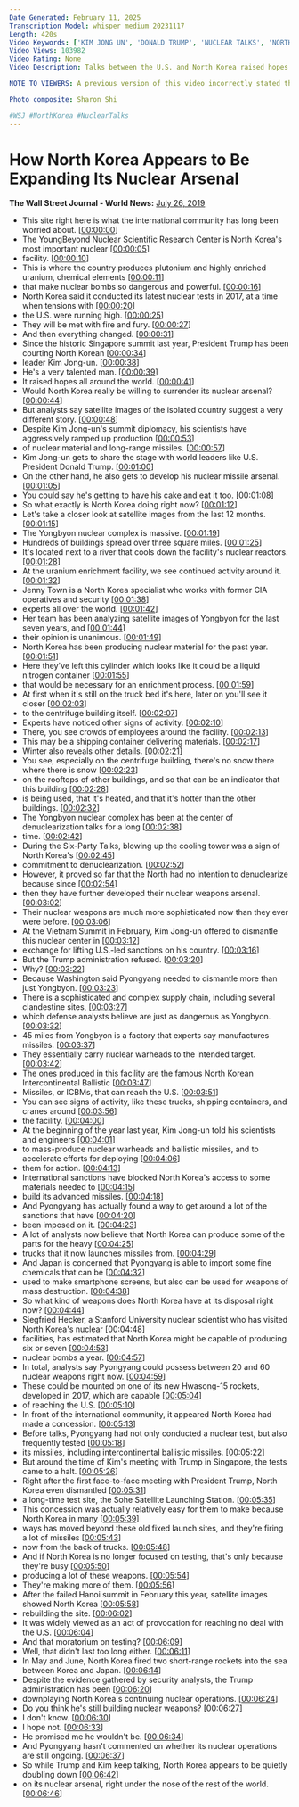 ```yaml
---
Date Generated: February 11, 2025
Transcription Model: whisper medium 20231117
Length: 420s
Video Keywords: ['KIM JONG UN', 'DONALD TRUMP', 'NUCLEAR TALKS', 'NORTH KOREA NUCLEAR', 'NUCLEAR PROGRAM', 'NUCLEAR SUMMIT', 'NUCLEAR WEAPONS', 'NUCLEAR ARSENAL', 'NUCLEAR BOMBS', 'NORTH KOREAN LEADER', 'ICBM', 'MISSILES', 'NUCLEAR TEST', 'NUCLEAR FACILITY', 'Nuclear Weapons Programs', 'Weapons Programs', 'North Korea', 'nuclear', 'kim jong-un', 'kim jong un', 'nuclear bomb', 'nuclear war', 'trump', 'atmoic bomb', 'nuclear power', 'nuclear weapon', 'politics news', 'world news', 'trump north korea', 'trump kim', 'president trump', 'korea', 'dmz', 'yongbyon']
Video Views: 103982
Video Rating: None
Video Description: Talks between the U.S. and North Korea raised hopes that Kim Jong Un will stop developing or even surrender his nuclear weapons. But security experts point to satellite images that they say show North Korea ramping up production of its arsenal over the past year. 

NOTE TO VIEWERS: A previous version of this video incorrectly stated that analysts at the U.S. Defense Intelligence Agency said North Korea could have produced 12 nuclear weapons since the Trump-Kim handshake in Singapore in June 2018.

Photo composite: Sharon Shi

#WSJ #NorthKorea #NuclearTalks
---
```


# How North Korea Appears to Be Expanding Its Nuclear Arsenal
**The Wall Street Journal - World News:** [July 26, 2019](https://www.youtube.com/watch?v=rb-eg9P-HAM)
*  This site right here is what the international community has long been worried about. [[00:00:00](https://www.youtube.com/watch?v=rb-eg9P-HAM&t=0.0s)]
*  The YoungBeyond Nuclear Scientific Research Center is North Korea's most important nuclear [[00:00:05](https://www.youtube.com/watch?v=rb-eg9P-HAM&t=5.96s)]
*  facility. [[00:00:10](https://www.youtube.com/watch?v=rb-eg9P-HAM&t=10.58s)]
*  This is where the country produces plutonium and highly enriched uranium, chemical elements [[00:00:11](https://www.youtube.com/watch?v=rb-eg9P-HAM&t=11.9s)]
*  that make nuclear bombs so dangerous and powerful. [[00:00:16](https://www.youtube.com/watch?v=rb-eg9P-HAM&t=16.64s)]
*  North Korea said it conducted its latest nuclear tests in 2017, at a time when tensions with [[00:00:20](https://www.youtube.com/watch?v=rb-eg9P-HAM&t=20.96s)]
*  the U.S. were running high. [[00:00:25](https://www.youtube.com/watch?v=rb-eg9P-HAM&t=25.88s)]
*  They will be met with fire and fury. [[00:00:27](https://www.youtube.com/watch?v=rb-eg9P-HAM&t=27.72s)]
*  And then everything changed. [[00:00:31](https://www.youtube.com/watch?v=rb-eg9P-HAM&t=31.799999999999997s)]
*  Since the historic Singapore summit last year, President Trump has been courting North Korean [[00:00:34](https://www.youtube.com/watch?v=rb-eg9P-HAM&t=34.32s)]
*  leader Kim Jong-un. [[00:00:38](https://www.youtube.com/watch?v=rb-eg9P-HAM&t=38.72s)]
*  He's a very talented man. [[00:00:39](https://www.youtube.com/watch?v=rb-eg9P-HAM&t=39.72s)]
*  It raised hopes all around the world. [[00:00:41](https://www.youtube.com/watch?v=rb-eg9P-HAM&t=41.92s)]
*  Would North Korea really be willing to surrender its nuclear arsenal? [[00:00:44](https://www.youtube.com/watch?v=rb-eg9P-HAM&t=44.2s)]
*  But analysts say satellite images of the isolated country suggest a very different story. [[00:00:48](https://www.youtube.com/watch?v=rb-eg9P-HAM&t=48.28s)]
*  Despite Kim Jong-un's summit diplomacy, his scientists have aggressively ramped up production [[00:00:53](https://www.youtube.com/watch?v=rb-eg9P-HAM&t=53.48s)]
*  of nuclear material and long-range missiles. [[00:00:57](https://www.youtube.com/watch?v=rb-eg9P-HAM&t=57.919999999999995s)]
*  Kim Jong-un gets to share the stage with world leaders like U.S. President Donald Trump. [[00:01:00](https://www.youtube.com/watch?v=rb-eg9P-HAM&t=60.519999999999996s)]
*  On the other hand, he also gets to develop his nuclear missile arsenal. [[00:01:05](https://www.youtube.com/watch?v=rb-eg9P-HAM&t=65.17999999999999s)]
*  You could say he's getting to have his cake and eat it too. [[00:01:08](https://www.youtube.com/watch?v=rb-eg9P-HAM&t=68.8s)]
*  So what exactly is North Korea doing right now? [[00:01:12](https://www.youtube.com/watch?v=rb-eg9P-HAM&t=72.0s)]
*  Let's take a closer look at satellite images from the last 12 months. [[00:01:15](https://www.youtube.com/watch?v=rb-eg9P-HAM&t=75.36s)]
*  The Yongbyon nuclear complex is massive. [[00:01:19](https://www.youtube.com/watch?v=rb-eg9P-HAM&t=79.08s)]
*  Hundreds of buildings spread over three square miles. [[00:01:25](https://www.youtube.com/watch?v=rb-eg9P-HAM&t=85.4s)]
*  It's located next to a river that cools down the facility's nuclear reactors. [[00:01:28](https://www.youtube.com/watch?v=rb-eg9P-HAM&t=88.52s)]
*  At the uranium enrichment facility, we see continued activity around it. [[00:01:32](https://www.youtube.com/watch?v=rb-eg9P-HAM&t=92.64s)]
*  Jenny Town is a North Korea specialist who works with former CIA operatives and security [[00:01:38](https://www.youtube.com/watch?v=rb-eg9P-HAM&t=98.36s)]
*  experts all over the world. [[00:01:42](https://www.youtube.com/watch?v=rb-eg9P-HAM&t=102.92s)]
*  Her team has been analyzing satellite images of Yongbyon for the last seven years, and [[00:01:44](https://www.youtube.com/watch?v=rb-eg9P-HAM&t=104.88s)]
*  their opinion is unanimous. [[00:01:49](https://www.youtube.com/watch?v=rb-eg9P-HAM&t=109.39999999999999s)]
*  North Korea has been producing nuclear material for the past year. [[00:01:51](https://www.youtube.com/watch?v=rb-eg9P-HAM&t=111.28s)]
*  Here they've left this cylinder which looks like it could be a liquid nitrogen container [[00:01:55](https://www.youtube.com/watch?v=rb-eg9P-HAM&t=115.08s)]
*  that would be necessary for an enrichment process. [[00:01:59](https://www.youtube.com/watch?v=rb-eg9P-HAM&t=119.92s)]
*  At first when it's still on the truck bed it's here, later on you'll see it closer [[00:02:03](https://www.youtube.com/watch?v=rb-eg9P-HAM&t=123.52s)]
*  to the centrifuge building itself. [[00:02:07](https://www.youtube.com/watch?v=rb-eg9P-HAM&t=127.44s)]
*  Experts have noticed other signs of activity. [[00:02:10](https://www.youtube.com/watch?v=rb-eg9P-HAM&t=130.68s)]
*  There, you see crowds of employees around the facility. [[00:02:13](https://www.youtube.com/watch?v=rb-eg9P-HAM&t=133.60000000000002s)]
*  This may be a shipping container delivering materials. [[00:02:17](https://www.youtube.com/watch?v=rb-eg9P-HAM&t=137.36s)]
*  Winter also reveals other details. [[00:02:21](https://www.youtube.com/watch?v=rb-eg9P-HAM&t=141.16s)]
*  You see, especially on the centrifuge building, there's no snow there where there is snow [[00:02:23](https://www.youtube.com/watch?v=rb-eg9P-HAM&t=143.56s)]
*  on the rooftops of other buildings, and so that can be an indicator that this building [[00:02:28](https://www.youtube.com/watch?v=rb-eg9P-HAM&t=148.04000000000002s)]
*  is being used, that it's heated, and that it's hotter than the other buildings. [[00:02:32](https://www.youtube.com/watch?v=rb-eg9P-HAM&t=152.72s)]
*  The Yongbyon nuclear complex has been at the center of denuclearization talks for a long [[00:02:38](https://www.youtube.com/watch?v=rb-eg9P-HAM&t=158.24s)]
*  time. [[00:02:42](https://www.youtube.com/watch?v=rb-eg9P-HAM&t=162.32s)]
*  During the Six-Party Talks, blowing up the cooling tower was a sign of North Korea's [[00:02:45](https://www.youtube.com/watch?v=rb-eg9P-HAM&t=165.32s)]
*  commitment to denuclearization. [[00:02:52](https://www.youtube.com/watch?v=rb-eg9P-HAM&t=172.28s)]
*  However, it proved so far that the North had no intention to denuclearize because since [[00:02:54](https://www.youtube.com/watch?v=rb-eg9P-HAM&t=174.51999999999998s)]
*  then they have further developed their nuclear weapons arsenal. [[00:03:02](https://www.youtube.com/watch?v=rb-eg9P-HAM&t=182.48s)]
*  Their nuclear weapons are much more sophisticated now than they ever were before. [[00:03:06](https://www.youtube.com/watch?v=rb-eg9P-HAM&t=186.95999999999998s)]
*  At the Vietnam Summit in February, Kim Jong-un offered to dismantle this nuclear center in [[00:03:12](https://www.youtube.com/watch?v=rb-eg9P-HAM&t=192.44s)]
*  exchange for lifting U.S.-led sanctions on his country. [[00:03:16](https://www.youtube.com/watch?v=rb-eg9P-HAM&t=196.68s)]
*  But the Trump administration refused. [[00:03:20](https://www.youtube.com/watch?v=rb-eg9P-HAM&t=200.14s)]
*  Why? [[00:03:22](https://www.youtube.com/watch?v=rb-eg9P-HAM&t=202.04s)]
*  Because Washington said Pyongyang needed to dismantle more than just Yongbyon. [[00:03:23](https://www.youtube.com/watch?v=rb-eg9P-HAM&t=203.04s)]
*  There is a sophisticated and complex supply chain, including several clandestine sites, [[00:03:27](https://www.youtube.com/watch?v=rb-eg9P-HAM&t=207.64s)]
*  which defense analysts believe are just as dangerous as Yongbyon. [[00:03:32](https://www.youtube.com/watch?v=rb-eg9P-HAM&t=212.88s)]
*  45 miles from Yongbyon is a factory that experts say manufactures missiles. [[00:03:37](https://www.youtube.com/watch?v=rb-eg9P-HAM&t=217.88s)]
*  They essentially carry nuclear warheads to the intended target. [[00:03:42](https://www.youtube.com/watch?v=rb-eg9P-HAM&t=222.88s)]
*  The ones produced in this facility are the famous North Korean Intercontinental Ballistic [[00:03:47](https://www.youtube.com/watch?v=rb-eg9P-HAM&t=227.24s)]
*  Missiles, or ICBMs, that can reach the U.S. [[00:03:51](https://www.youtube.com/watch?v=rb-eg9P-HAM&t=231.22s)]
*  You can see signs of activity, like these trucks, shipping containers, and cranes around [[00:03:56](https://www.youtube.com/watch?v=rb-eg9P-HAM&t=236.16s)]
*  the facility. [[00:04:00](https://www.youtube.com/watch?v=rb-eg9P-HAM&t=240.88s)]
*  At the beginning of the year last year, Kim Jong-un told his scientists and engineers [[00:04:01](https://www.youtube.com/watch?v=rb-eg9P-HAM&t=241.88s)]
*  to mass-produce nuclear warheads and ballistic missiles, and to accelerate efforts for deploying [[00:04:06](https://www.youtube.com/watch?v=rb-eg9P-HAM&t=246.16s)]
*  them for action. [[00:04:13](https://www.youtube.com/watch?v=rb-eg9P-HAM&t=253.2s)]
*  International sanctions have blocked North Korea's access to some materials needed to [[00:04:15](https://www.youtube.com/watch?v=rb-eg9P-HAM&t=255.24s)]
*  build its advanced missiles. [[00:04:18](https://www.youtube.com/watch?v=rb-eg9P-HAM&t=258.44s)]
*  And Pyongyang has actually found a way to get around a lot of the sanctions that have [[00:04:20](https://www.youtube.com/watch?v=rb-eg9P-HAM&t=260.4s)]
*  been imposed on it. [[00:04:23](https://www.youtube.com/watch?v=rb-eg9P-HAM&t=263.88s)]
*  A lot of analysts now believe that North Korea can produce some of the parts for the heavy [[00:04:25](https://www.youtube.com/watch?v=rb-eg9P-HAM&t=265.15999999999997s)]
*  trucks that it now launches missiles from. [[00:04:29](https://www.youtube.com/watch?v=rb-eg9P-HAM&t=269.56s)]
*  And Japan is concerned that Pyongyang is able to import some fine chemicals that can be [[00:04:32](https://www.youtube.com/watch?v=rb-eg9P-HAM&t=272.76s)]
*  used to make smartphone screens, but also can be used for weapons of mass destruction. [[00:04:38](https://www.youtube.com/watch?v=rb-eg9P-HAM&t=278.56s)]
*  So what kind of weapons does North Korea have at its disposal right now? [[00:04:44](https://www.youtube.com/watch?v=rb-eg9P-HAM&t=284.12s)]
*  Siegfried Hecker, a Stanford University nuclear scientist who has visited North Korea's nuclear [[00:04:48](https://www.youtube.com/watch?v=rb-eg9P-HAM&t=288.88s)]
*  facilities, has estimated that North Korea might be capable of producing six or seven [[00:04:53](https://www.youtube.com/watch?v=rb-eg9P-HAM&t=293.26s)]
*  nuclear bombs a year. [[00:04:57](https://www.youtube.com/watch?v=rb-eg9P-HAM&t=297.74s)]
*  In total, analysts say Pyongyang could possess between 20 and 60 nuclear weapons right now. [[00:04:59](https://www.youtube.com/watch?v=rb-eg9P-HAM&t=299.62s)]
*  These could be mounted on one of its new Hwasong-15 rockets, developed in 2017, which are capable [[00:05:04](https://www.youtube.com/watch?v=rb-eg9P-HAM&t=304.94s)]
*  of reaching the U.S. [[00:05:10](https://www.youtube.com/watch?v=rb-eg9P-HAM&t=310.6s)]
*  In front of the international community, it appeared North Korea had made a concession. [[00:05:13](https://www.youtube.com/watch?v=rb-eg9P-HAM&t=313.90000000000003s)]
*  Before talks, Pyongyang had not only conducted a nuclear test, but also frequently tested [[00:05:18](https://www.youtube.com/watch?v=rb-eg9P-HAM&t=318.34000000000003s)]
*  its missiles, including intercontinental ballistic missiles. [[00:05:22](https://www.youtube.com/watch?v=rb-eg9P-HAM&t=322.76s)]
*  But around the time of Kim's meeting with Trump in Singapore, the tests came to a halt. [[00:05:26](https://www.youtube.com/watch?v=rb-eg9P-HAM&t=326.56s)]
*  Right after the first face-to-face meeting with President Trump, North Korea even dismantled [[00:05:31](https://www.youtube.com/watch?v=rb-eg9P-HAM&t=331.4s)]
*  a long-time test site, the Sohe Satellite Launching Station. [[00:05:35](https://www.youtube.com/watch?v=rb-eg9P-HAM&t=335.24s)]
*  This concession was actually relatively easy for them to make because North Korea in many [[00:05:39](https://www.youtube.com/watch?v=rb-eg9P-HAM&t=339.68s)]
*  ways has moved beyond these old fixed launch sites, and they're firing a lot of missiles [[00:05:43](https://www.youtube.com/watch?v=rb-eg9P-HAM&t=343.64s)]
*  now from the back of trucks. [[00:05:48](https://www.youtube.com/watch?v=rb-eg9P-HAM&t=348.4s)]
*  And if North Korea is no longer focused on testing, that's only because they're busy [[00:05:50](https://www.youtube.com/watch?v=rb-eg9P-HAM&t=350.8s)]
*  producing a lot of these weapons. [[00:05:54](https://www.youtube.com/watch?v=rb-eg9P-HAM&t=354.56s)]
*  They're making more of them. [[00:05:56](https://www.youtube.com/watch?v=rb-eg9P-HAM&t=356.52s)]
*  After the failed Hanoi summit in February this year, satellite images showed North Korea [[00:05:58](https://www.youtube.com/watch?v=rb-eg9P-HAM&t=358.59999999999997s)]
*  rebuilding the site. [[00:06:02](https://www.youtube.com/watch?v=rb-eg9P-HAM&t=362.71999999999997s)]
*  It was widely viewed as an act of provocation for reaching no deal with the U.S. [[00:06:04](https://www.youtube.com/watch?v=rb-eg9P-HAM&t=364.52s)]
*  And that moratorium on testing? [[00:06:09](https://www.youtube.com/watch?v=rb-eg9P-HAM&t=369.62s)]
*  Well, that didn't last too long either. [[00:06:11](https://www.youtube.com/watch?v=rb-eg9P-HAM&t=371.52s)]
*  In May and June, North Korea fired two short-range rockets into the sea between Korea and Japan. [[00:06:14](https://www.youtube.com/watch?v=rb-eg9P-HAM&t=374.91999999999996s)]
*  Despite the evidence gathered by security analysts, the Trump administration has been [[00:06:20](https://www.youtube.com/watch?v=rb-eg9P-HAM&t=380.91999999999996s)]
*  downplaying North Korea's continuing nuclear operations. [[00:06:24](https://www.youtube.com/watch?v=rb-eg9P-HAM&t=384.62s)]
*  Do you think he's still building nuclear weapons? [[00:06:27](https://www.youtube.com/watch?v=rb-eg9P-HAM&t=387.62s)]
*  I don't know. [[00:06:30](https://www.youtube.com/watch?v=rb-eg9P-HAM&t=390.34000000000003s)]
*  I hope not. [[00:06:33](https://www.youtube.com/watch?v=rb-eg9P-HAM&t=393.42s)]
*  He promised me he wouldn't be. [[00:06:34](https://www.youtube.com/watch?v=rb-eg9P-HAM&t=394.82s)]
*  And Pyongyang hasn't commented on whether its nuclear operations are still ongoing. [[00:06:37](https://www.youtube.com/watch?v=rb-eg9P-HAM&t=397.22s)]
*  So while Trump and Kim keep talking, North Korea appears to be quietly doubling down [[00:06:42](https://www.youtube.com/watch?v=rb-eg9P-HAM&t=402.02s)]
*  on its nuclear arsenal, right under the nose of the rest of the world. [[00:06:46](https://www.youtube.com/watch?v=rb-eg9P-HAM&t=406.5s)]
